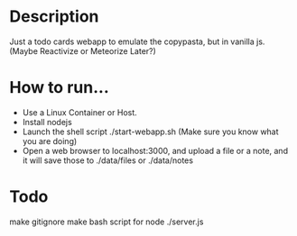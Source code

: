 # Description

Just a todo cards webapp to emulate the copypasta, but in vanilla js. (Maybe Reactivize or Meteorize Later?)

# How to run...

* Use a Linux Container or Host.
* Install nodejs 
* Launch the shell script ./start-webapp.sh (Make sure you know what you are doing)
* Open a web browser to localhost:3000, and upload a file or a note, and it will save those to ./data/files or ./data/notes

# Todo

make gitignore
make bash script for node ./server.js
